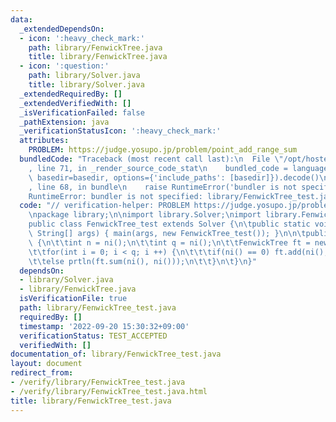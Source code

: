 ```yaml
---
data:
  _extendedDependsOn:
  - icon: ':heavy_check_mark:'
    path: library/FenwickTree.java
    title: library/FenwickTree.java
  - icon: ':question:'
    path: library/Solver.java
    title: library/Solver.java
  _extendedRequiredBy: []
  _extendedVerifiedWith: []
  _isVerificationFailed: false
  _pathExtension: java
  _verificationStatusIcon: ':heavy_check_mark:'
  attributes:
    PROBLEM: https://judge.yosupo.jp/problem/point_add_range_sum
  bundledCode: "Traceback (most recent call last):\n  File \"/opt/hostedtoolcache/Python/3.10.7/x64/lib/python3.10/site-packages/onlinejudge_verify/documentation/build.py\"\
    , line 71, in _render_source_code_stat\n    bundled_code = language.bundle(stat.path,\
    \ basedir=basedir, options={'include_paths': [basedir]}).decode()\n  File \"/opt/hostedtoolcache/Python/3.10.7/x64/lib/python3.10/site-packages/onlinejudge_verify/languages/user_defined.py\"\
    , line 68, in bundle\n    raise RuntimeError('bundler is not specified: {}'.format(str(path)))\n\
    RuntimeError: bundler is not specified: library/FenwickTree_test.java\n"
  code: "// verification-helper: PROBLEM https://judge.yosupo.jp/problem/point_add_range_sum\n\
    \npackage library;\n\nimport library.Solver;\nimport library.FenwickTree;\n\n\
    public class FenwickTree_test extends Solver {\n\tpublic static void main(final\
    \ String[] args) { main(args, new FenwickTree_test()); }\n\n\tpublic void solve()\
    \ {\n\t\tint n = ni();\n\t\tint q = ni();\n\t\tFenwickTree ft = new FenwickTree(nl(n));\n\
    \t\tfor(int i = 0; i < q; i ++) {\n\t\t\tif(ni() == 0) ft.add(ni(), nl());\n\t\
    \t\telse prtln(ft.sum(ni(), ni()));\n\t\t}\n\t}\n}"
  dependsOn:
  - library/Solver.java
  - library/FenwickTree.java
  isVerificationFile: true
  path: library/FenwickTree_test.java
  requiredBy: []
  timestamp: '2022-09-20 15:30:32+09:00'
  verificationStatus: TEST_ACCEPTED
  verifiedWith: []
documentation_of: library/FenwickTree_test.java
layout: document
redirect_from:
- /verify/library/FenwickTree_test.java
- /verify/library/FenwickTree_test.java.html
title: library/FenwickTree_test.java
---
```

